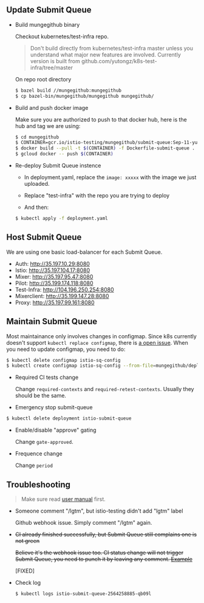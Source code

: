 ## Update Submit Queue
* Build mungegithub binary
  
  Checkout kubernetes/test-infra repo. 
  
  >Don't build directly from kubernetes/test-infra master unless you understand what major new features
  are involved. Currently version is built from github.com/yutongz/k8s-test-infra/tree/master
  
  On repo root directory
  ```bash
  $ bazel build //mungegithub:mungegithub
  $ cp bazel-bin/mungegithub/mungegithub mungegithub/
  ```

* Build and push docker image

  Make sure you are authorized to push to that docker hub, here is the hub and tag we are using:
  ```bash
  $ cd mungegithub
  $ CONTAINER=gcr.io/istio-testing/mungegithub/submit-queue:Sep-11-yutongz-a81300506273c9c27bc6fcd33a4b12cf0feace69
  $ docker build --pull -t $(CONTAINER) -f Dockerfile-submit-queue .
  $ gcloud docker -- push $(CONTAINER)
  ```
  
* Re-deploy Submit Queue instence

  * In deployment.yaml, replace the `image: xxxxx` with the image we just uploaded.
  
  * Replace "test-infra" with the repo you are trying to deploy
  
  * And then:
  
  ```bash
  $ kubectl apply -f deployment.yaml
  ```

## Host Submit Queue

We are using one basic load-balancer for each Submit Queue.

* Auth: http://35.197.10.29:8080
* Istio: http://35.197.104.17:8080
* Mixer: http://35.197.95.47:8080
* Pilot: http://35.199.174.118:8080
* Test-Infra: http://104.196.250.254:8080
* Mixerclient: http://35.199.147.28:8080
* Proxy: http://35.197.99.161:8080


## Maintain Submit Queue

Most maintainance only involves changes in configmap. Since k8s currently doesn't support `kubectl replace configmap`,
there is [a open issue](https://github.com/kubernetes/kubernetes/issues/30558). When you need to update configmap,
you need to do:

```bash
$ kubectl delete configmap istio-sq-config
$ kubectl create configmap istio-sq-config --from-file=mungegithub/deployment/istio/configmap.yaml
```

* Required CI tests change
  
  Change `required-contexts` and `required-retest-contexts`. Usually they should be the same.
  
* Emergency stop submit-queue

```bash
$ kubectl delete deployment istio-submit-queue
```

* Enable/disable "approve" gating

  Change `gate-approved`.

* Frequence change

  Change `period`
  

## Troubleshooting

> Make sure read [user manual](https://github.com/istio/test-infra/blob/master/mungegithub/README.md) first.

* Someone comment "/lgtm", but istio-testing didn't add "lgtm" label

  Github webhook issue. Simply comment "/lgtm" again.
  
* ~~CI already finished successfully, but Submit Queue still complains one is not green~~
  
  ~~Believe it's the webhook issue too. CI status change will not trigger Submit Queue, you need to 
  punch it by leaving any comment. [Example](https://github.com/istio/istio/pull/730)~~
  
  [FIXED]
  
* Check log

  ```bash
  $ kubectl logs istio-submit-queue-2564258885-qb09l
  ```
  
